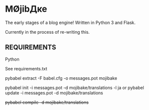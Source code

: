 ﻿MØjibДĸe
================================

The early stages of a blog engine!
Written in Python 3 and Flask.

Currently in the process of re-writing this.


REQUIREMENTS
-------------------------

Python

See requirements.txt


pybabel extract -F babel.cfg -o messages.pot mojibake

pybabel init -i messages.pot -d mojibake/translations -l ja
 or
pybabel update -i messages.pot -d mojibake/translations

~~pybabel compile -d mojibake/translations~~

